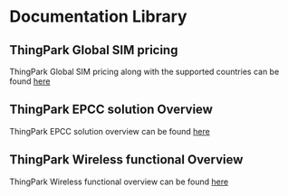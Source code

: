 # Documentation Library

## ThingPark Global SIM pricing
ThingPark Global SIM pricing along with the supported countries can be found [here](https://actilitysa.sharepoint.com/:f:/t/product/EjcJLGn45ZtOtk3k8MFFl8EBrgc60FnTV_tdETSUI6P_ig?e=Ic0jnJ)

## ThingPark EPCC solution Overview
ThingPark EPCC solution overview can be found [here](https://actilitysa.sharepoint.com/:f:/t/product/EiSxy1ZXL-tNrdnahig5_ngBx9d9RCzsQYji447jvEl7WA?e=Wmdo6s)

## ThingPark Wireless functional Overview
ThingPark Wireless functional overview can be found [here](https://actilitysa.sharepoint.com/:f:/t/product/EiSxy1ZXL-tNrdnahig5_ngBx9d9RCzsQYji447jvEl7WA?e=Wmdo6s)